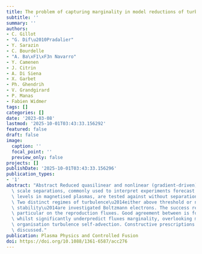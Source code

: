 ```yaml
---
title: The problem of capturing marginality in model reductions of turbulence
subtitle: ''
summary: ''
authors:
- C. Gillot
- "G. Dif\u2010Pradalier"
- Y. Sarazin
- C. Bourdelle
- "A. Ba\xF1\xF3n Navarro"
- Y. Camenen
- J. Citrin
- A. Di Siena
- X. Garbet
- Ph. Ghendrih
- V. Grandgirard
- P. Manas
- Fabien Widmer
tags: []
categories: []
date: '2023-03-08'
lastmod: '2025-10-01T03:43:33.156292'
featured: false
draft: false
image:
  caption: ''
  focal_point: ''
  preview_only: false
projects: []
publishDate: '2025-10-01T03:43:33.156296'
publication_types:
- '1'
abstract: "Abstract Reduced quasilinear and nonlinear (gradient-driven) models with\
  \ scale separations, commonly used to interpret experiments forecast turbulent transport\
  \ levels in magnetised plasmas, are tested against without separations (flux-driven).\
  \ Two distinct regimes of turbulence\u2014either above threshold or near marginal\
  \ stability\u2014are investigated Boltzmann electrons. The success reduced hinges\
  \ particular on the reproduction fluxes. Good agreement between is found threshold,\
  \ whilst significantly underpredict fluxes marginality, overlooking mesoscale flow\
  \ organisation turbulence self-advection. Constructive prescriptions whereby improve\
  \ discussed."
publication: Plasma Physics and Controlled Fusion
doi: https://doi.org/10.1088/1361-6587/acc276
---
```

